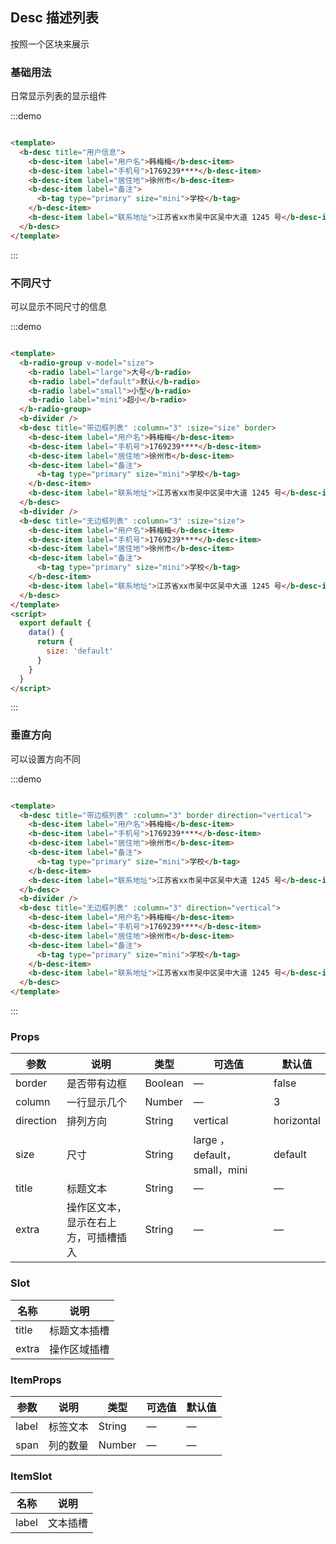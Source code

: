## Desc 描述列表

<div class="global-anchor">
  <b-anchor :scroll-offset="100">
    <b-anchor-link href="#ji-chu-yong-fa" title="基础用法"></b-anchor-link>
    <b-anchor-link href="#bu-tong-chi-cun" title="不同尺寸"></b-anchor-link>
    <b-anchor-link href="#chui-zhi-fang-xiang" title="垂直方向"></b-anchor-link>
    <b-anchor-link href="#props" title="Props"></b-anchor-link>
    <b-anchor-link href="#slot" title="slot"></b-anchor-link>
  </b-anchor>
</div>

按照一个区块来展示

### 基础用法

日常显示列表的显示组件

:::demo

```html

<template>
  <b-desc title="用户信息">
    <b-desc-item label="用户名">韩梅梅</b-desc-item>
    <b-desc-item label="手机号">1769239****</b-desc-item>
    <b-desc-item label="居住地">徐州市</b-desc-item>
    <b-desc-item label="备注">
      <b-tag type="primary" size="mini">学校</b-tag>
    </b-desc-item>
    <b-desc-item label="联系地址">江苏省xx市吴中区吴中大道 1245 号</b-desc-item>
  </b-desc>
</template>
```

:::

### 不同尺寸

可以显示不同尺寸的信息

:::demo

```html

<template>
  <b-radio-group v-model="size">
    <b-radio label="large">大号</b-radio>
    <b-radio label="default">默认</b-radio>
    <b-radio label="small">小型</b-radio>
    <b-radio label="mini">超小</b-radio>
  </b-radio-group>
  <b-divider />
  <b-desc title="带边框列表" :column="3" :size="size" border>
    <b-desc-item label="用户名">韩梅梅</b-desc-item>
    <b-desc-item label="手机号">1769239****</b-desc-item>
    <b-desc-item label="居住地">徐州市</b-desc-item>
    <b-desc-item label="备注">
      <b-tag type="primary" size="mini">学校</b-tag>
    </b-desc-item>
    <b-desc-item label="联系地址">江苏省xx市吴中区吴中大道 1245 号</b-desc-item>
  </b-desc>
  <b-divider />
  <b-desc title="无边框列表" :column="3" :size="size">
    <b-desc-item label="用户名">韩梅梅</b-desc-item>
    <b-desc-item label="手机号">1769239****</b-desc-item>
    <b-desc-item label="居住地">徐州市</b-desc-item>
    <b-desc-item label="备注">
      <b-tag type="primary" size="mini">学校</b-tag>
    </b-desc-item>
    <b-desc-item label="联系地址">江苏省xx市吴中区吴中大道 1245 号</b-desc-item>
  </b-desc>
</template>
<script>
  export default {
    data() {
      return {
        size: 'default'
      }
    }
  }
</script>
```

:::

### 垂直方向

可以设置方向不同

:::demo

```html

<template>
  <b-desc title="带边框列表" :column="3" border direction="vertical">
    <b-desc-item label="用户名">韩梅梅</b-desc-item>
    <b-desc-item label="手机号">1769239****</b-desc-item>
    <b-desc-item label="居住地">徐州市</b-desc-item>
    <b-desc-item label="备注">
      <b-tag type="primary" size="mini">学校</b-tag>
    </b-desc-item>
    <b-desc-item label="联系地址">江苏省xx市吴中区吴中大道 1245 号</b-desc-item>
  </b-desc>
  <b-divider />
  <b-desc title="无边框列表" :column="3" direction="vertical">
    <b-desc-item label="用户名">韩梅梅</b-desc-item>
    <b-desc-item label="手机号">1769239****</b-desc-item>
    <b-desc-item label="居住地">徐州市</b-desc-item>
    <b-desc-item label="备注">
      <b-tag type="primary" size="mini">学校</b-tag>
    </b-desc-item>
    <b-desc-item label="联系地址">江苏省xx市吴中区吴中大道 1245 号</b-desc-item>
  </b-desc>
</template>
```

:::

### Props

| 参数      | 说明    | 类型      | 可选值       | 默认值   |
|---------- |-------- |---------- |-------------  |-------- |
| border     | 是否带有边框   | Boolean  |    —       |    false   |
| column     | 一行显示几个   | Number  |    —       |    3    |
| direction     | 排列方向   | String  |   vertical      |    horizontal    |
| size     | 尺寸   | String  |   large ，default，small，mini      |    default    |
| title     | 标题文本   | String  |   —    |    —    |
| extra     | 操作区文本，显示在右上方，可插槽插入   | String  |   —    |    —    |

### Slot

| 名称      | 说明    |
|---------- |-------- |
| title     | 标题文本插槽   |
| extra     | 操作区域插槽   |

### ItemProps

| 参数      | 说明    | 类型      | 可选值       | 默认值   |
|---------- |-------- |---------- |-------------  |-------- |
| label     | 标签文本   | String  |    —       |    —    |
| span     | 列的数量   | Number  |    —       |    —    |

### ItemSlot

| 名称      | 说明    |
|---------- |-------- |
| label     | 文本插槽   |
